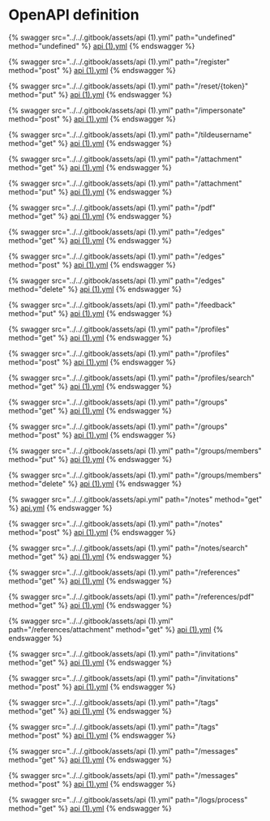 # OpenAPI definition

{% swagger src="../../.gitbook/assets/api (1).yml" path="undefined" method="undefined" %}
[api (1).yml](<../../.gitbook/assets/api (1).yml>)
{% endswagger %}

{% swagger src="../../.gitbook/assets/api (1).yml" path="/register" method="post" %}
[api (1).yml](<../../.gitbook/assets/api (1).yml>)
{% endswagger %}

{% swagger src="../../.gitbook/assets/api (1).yml" path="/reset/{token}" method="put" %}
[api (1).yml](<../../.gitbook/assets/api (1).yml>)
{% endswagger %}

{% swagger src="../../.gitbook/assets/api (1).yml" path="/impersonate" method="post" %}
[api (1).yml](<../../.gitbook/assets/api (1).yml>)
{% endswagger %}

{% swagger src="../../.gitbook/assets/api (1).yml" path="/tildeusername" method="get" %}
[api (1).yml](<../../.gitbook/assets/api (1).yml>)
{% endswagger %}

{% swagger src="../../.gitbook/assets/api (1).yml" path="/attachment" method="get" %}
[api (1).yml](<../../.gitbook/assets/api (1).yml>)
{% endswagger %}

{% swagger src="../../.gitbook/assets/api (1).yml" path="/attachment" method="put" %}
[api (1).yml](<../../.gitbook/assets/api (1).yml>)
{% endswagger %}

{% swagger src="../../.gitbook/assets/api (1).yml" path="/pdf" method="get" %}
[api (1).yml](<../../.gitbook/assets/api (1).yml>)
{% endswagger %}

{% swagger src="../../.gitbook/assets/api (1).yml" path="/edges" method="get" %}
[api (1).yml](<../../.gitbook/assets/api (1).yml>)
{% endswagger %}

{% swagger src="../../.gitbook/assets/api (1).yml" path="/edges" method="post" %}
[api (1).yml](<../../.gitbook/assets/api (1).yml>)
{% endswagger %}

{% swagger src="../../.gitbook/assets/api (1).yml" path="/edges" method="delete" %}
[api (1).yml](<../../.gitbook/assets/api (1).yml>)
{% endswagger %}

{% swagger src="../../.gitbook/assets/api (1).yml" path="/feedback" method="put" %}
[api (1).yml](<../../.gitbook/assets/api (1).yml>)
{% endswagger %}

{% swagger src="../../.gitbook/assets/api (1).yml" path="/profiles" method="get" %}
[api (1).yml](<../../.gitbook/assets/api (1).yml>)
{% endswagger %}

{% swagger src="../../.gitbook/assets/api (1).yml" path="/profiles" method="post" %}
[api (1).yml](<../../.gitbook/assets/api (1).yml>)
{% endswagger %}

{% swagger src="../../.gitbook/assets/api (1).yml" path="/profiles/search" method="get" %}
[api (1).yml](<../../.gitbook/assets/api (1).yml>)
{% endswagger %}

{% swagger src="../../.gitbook/assets/api (1).yml" path="/groups" method="get" %}
[api (1).yml](<../../.gitbook/assets/api (1).yml>)
{% endswagger %}

{% swagger src="../../.gitbook/assets/api (1).yml" path="/groups" method="post" %}
[api (1).yml](<../../.gitbook/assets/api (1).yml>)
{% endswagger %}

{% swagger src="../../.gitbook/assets/api (1).yml" path="/groups/members" method="put" %}
[api (1).yml](<../../.gitbook/assets/api (1).yml>)
{% endswagger %}

{% swagger src="../../.gitbook/assets/api (1).yml" path="/groups/members" method="delete" %}
[api (1).yml](<../../.gitbook/assets/api (1).yml>)
{% endswagger %}

{% swagger src="../../.gitbook/assets/api.yml" path="/notes" method="get" %}
[api.yml](../../.gitbook/assets/api.yml)
{% endswagger %}

{% swagger src="../../.gitbook/assets/api (1).yml" path="/notes" method="post" %}
[api (1).yml](<../../.gitbook/assets/api (1).yml>)
{% endswagger %}

{% swagger src="../../.gitbook/assets/api (1).yml" path="/notes/search" method="get" %}
[api (1).yml](<../../.gitbook/assets/api (1).yml>)
{% endswagger %}

{% swagger src="../../.gitbook/assets/api (1).yml" path="/references" method="get" %}
[api (1).yml](<../../.gitbook/assets/api (1).yml>)
{% endswagger %}

{% swagger src="../../.gitbook/assets/api (1).yml" path="/references/pdf" method="get" %}
[api (1).yml](<../../.gitbook/assets/api (1).yml>)
{% endswagger %}

{% swagger src="../../.gitbook/assets/api (1).yml" path="/references/attachment" method="get" %}
[api (1).yml](<../../.gitbook/assets/api (1).yml>)
{% endswagger %}

{% swagger src="../../.gitbook/assets/api (1).yml" path="/invitations" method="get" %}
[api (1).yml](<../../.gitbook/assets/api (1).yml>)
{% endswagger %}

{% swagger src="../../.gitbook/assets/api (1).yml" path="/invitations" method="post" %}
[api (1).yml](<../../.gitbook/assets/api (1).yml>)
{% endswagger %}

{% swagger src="../../.gitbook/assets/api (1).yml" path="/tags" method="get" %}
[api (1).yml](<../../.gitbook/assets/api (1).yml>)
{% endswagger %}

{% swagger src="../../.gitbook/assets/api (1).yml" path="/tags" method="post" %}
[api (1).yml](<../../.gitbook/assets/api (1).yml>)
{% endswagger %}

{% swagger src="../../.gitbook/assets/api (1).yml" path="/messages" method="get" %}
[api (1).yml](<../../.gitbook/assets/api (1).yml>)
{% endswagger %}

{% swagger src="../../.gitbook/assets/api (1).yml" path="/messages" method="post" %}
[api (1).yml](<../../.gitbook/assets/api (1).yml>)
{% endswagger %}

{% swagger src="../../.gitbook/assets/api (1).yml" path="/logs/process" method="get" %}
[api (1).yml](<../../.gitbook/assets/api (1).yml>)
{% endswagger %}
